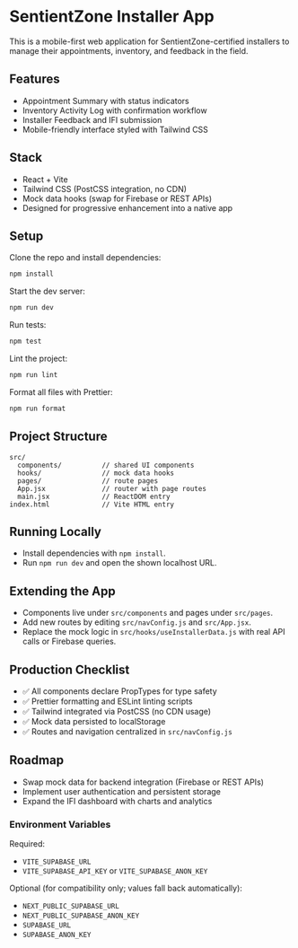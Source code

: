 # SentientZone Installer App

This is a mobile-first web application for SentientZone-certified installers to manage their appointments, inventory, and feedback in the field.

## Features
- Appointment Summary with status indicators
- Inventory Activity Log with confirmation workflow
- Installer Feedback and IFI submission
- Mobile-friendly interface styled with Tailwind CSS

## Stack
- React + Vite
- Tailwind CSS (PostCSS integration, no CDN)
- Mock data hooks (swap for Firebase or REST APIs)
- Designed for progressive enhancement into a native app

## Setup
Clone the repo and install dependencies:
```bash
npm install
```

Start the dev server:
```bash
npm run dev
```

Run tests:
```bash
npm test
```

Lint the project:
```bash
npm run lint
```

Format all files with Prettier:
```bash
npm run format
```

## Project Structure
```
src/
  components/          // shared UI components
  hooks/               // mock data hooks
  pages/               // route pages
  App.jsx              // router with page routes
  main.jsx             // ReactDOM entry
index.html             // Vite HTML entry
```

## Running Locally
- Install dependencies with `npm install`.
- Run `npm run dev` and open the shown localhost URL.

## Extending the App
- Components live under `src/components` and pages under `src/pages`.
- Add new routes by editing `src/navConfig.js` and `src/App.jsx`.
- Replace the mock logic in `src/hooks/useInstallerData.js` with real API calls or Firebase queries.

## Production Checklist
- ✅ All components declare PropTypes for type safety
- ✅ Prettier formatting and ESLint linting scripts
- ✅ Tailwind integrated via PostCSS (no CDN usage)
- ✅ Mock data persisted to localStorage
- ✅ Routes and navigation centralized in `src/navConfig.js`

## Roadmap
- Swap mock data for backend integration (Firebase or REST APIs)
- Implement user authentication and persistent storage
- Expand the IFI dashboard with charts and analytics

### Environment Variables

Required:
- `VITE_SUPABASE_URL`
- `VITE_SUPABASE_API_KEY` or `VITE_SUPABASE_ANON_KEY`

Optional (for compatibility only; values fall back automatically):
- `NEXT_PUBLIC_SUPABASE_URL`
- `NEXT_PUBLIC_SUPABASE_ANON_KEY`
- `SUPABASE_URL`
- `SUPABASE_ANON_KEY`
